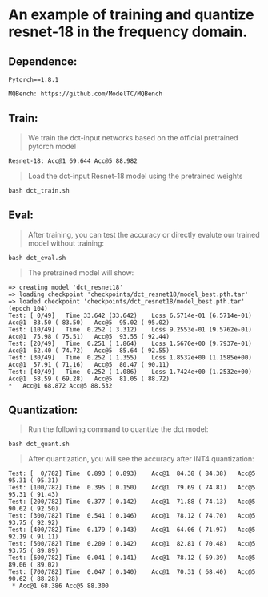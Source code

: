 
# An example of training and quantize resnet-18 in the frequency domain.

## Dependence:

    Pytorch==1.8.1

    MQBench: https://github.com/ModelTC/MQBench

## Train:

> We train the dct-input networks based on the official pretrained pytorch model

    Resnet-18: Acc@1 69.644 Acc@5 88.982
    
>  Load the dct-input Resnet-18 model using the pretrained weights 

    bash dct_train.sh

## Eval:
> After training, you can  test the accuracy or directly evalute our trained model without training:

    bash dct_eval.sh

> The pretrained model will show:

```
=> creating model 'dct_resnet18'
=> loading checkpoint 'checkpoints/dct_resnet18/model_best.pth.tar'
=> loaded checkpoint 'checkpoints/dct_resnet18/model_best.pth.tar' (epoch 104)
Test: [ 0/49]   Time 33.642 (33.642)    Loss 6.5714e-01 (6.5714e-01)    Acc@1  83.50 ( 83.50)   Acc@5  95.02 ( 95.02)
Test: [10/49]   Time  0.252 ( 3.312)    Loss 9.2553e-01 (9.5762e-01)    Acc@1  75.98 ( 75.51)   Acc@5  93.55 ( 92.44)
Test: [20/49]   Time  0.251 ( 1.864)    Loss 1.5670e+00 (9.7937e-01)    Acc@1  62.40 ( 74.72)   Acc@5  85.64 ( 92.55)
Test: [30/49]   Time  0.252 ( 1.355)    Loss 1.8532e+00 (1.1585e+00)    Acc@1  57.91 ( 71.16)   Acc@5  80.47 ( 90.11)
Test: [40/49]   Time  0.252 ( 1.086)    Loss 1.7424e+00 (1.2532e+00)    Acc@1  58.59 ( 69.28)   Acc@5  81.05 ( 88.72)
*   Acc@1 68.872 Acc@5 88.532
```

## Quantization:

> Run the following command to quantize the dct model:

    bash dct_quant.sh

> After quantization, you will see the accuracy after INT4 quantization:
```
Test: [  0/782] Time  0.893 ( 0.893)    Acc@1  84.38 ( 84.38)   Acc@5  95.31 ( 95.31)
Test: [100/782] Time  0.395 ( 0.150)    Acc@1  79.69 ( 74.81)   Acc@5  95.31 ( 91.43)
Test: [200/782] Time  0.377 ( 0.142)    Acc@1  71.88 ( 74.13)   Acc@5  90.62 ( 92.50)
Test: [300/782] Time  0.541 ( 0.146)    Acc@1  78.12 ( 74.70)   Acc@5  93.75 ( 92.92)
Test: [400/782] Time  0.179 ( 0.143)    Acc@1  64.06 ( 71.97)   Acc@5  92.19 ( 91.11)
Test: [500/782] Time  0.209 ( 0.142)    Acc@1  82.81 ( 70.48)   Acc@5  93.75 ( 89.89)
Test: [600/782] Time  0.041 ( 0.141)    Acc@1  78.12 ( 69.39)   Acc@5  89.06 ( 89.02)
Test: [700/782] Time  0.047 ( 0.140)    Acc@1  70.31 ( 68.40)   Acc@5  90.62 ( 88.28)
 * Acc@1 68.386 Acc@5 88.300
```